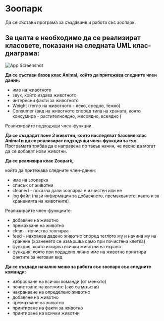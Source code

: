 
# Зоопарк

Да се състави програма за създаване и работа със зоопарк.

За целта е необходимо да се реализират класовете, показани на следната UML клас-
диаграма:
-

![App Screenshot](https://cdn.discordapp.com/attachments/979669866384617485/985558087517749278/UML_class_2.png)


__Да се състави базов клас Аnimal, който да притежава следните член данни:__

- име на животното
- звук, който издава животното
- интересни факти за животното
- Weight (тегло на животното - леко, средно, тежко)
- Consumer (вид на животното според типа на храната, която консумира - растителноядно, месоядно, всеядно )

Реализирайте подходящи член-функции.

__Да се създадат _поне 3_ животни, които наследяват базовия клас Animal и да се реализират подходящи член-функции за тях.__
Програмата трябва да е направена по такъв начин, че лесно да могат да се добавят нови животни.

__Да се реализира клас Zoopark,__

който да притежава следните член-данни:

- име на зоопарка
- списък от животни
- cleaned - показва дали зоопарка е изчистен или не
- log файл (пази инфирмация за добавянето, премахването, както и за храненията на животните)

Реализирайте член-функциите:
- добавяне на животно
- премахване на животно
- clean - почиства зоопарка
- feed - нахранва дадено животно според теглото му и начина му на хранене (храненето се извършва само при почистена клетка)
- функция, която изкарва всички животни на екрана
- функция, която при подадено лично име на животно принтира фактите за неговия вид

__Да се създаде начално меню за работа със зоопарк със следните команди:__

- изброяване на всички команди (от менюто)
- почистване на клетките (ако са мръсни)
- нахранване на определено животно
- добавяне на животно
- премахване на животно
- принтиране на факти за животно
- принтиране на всички животни
